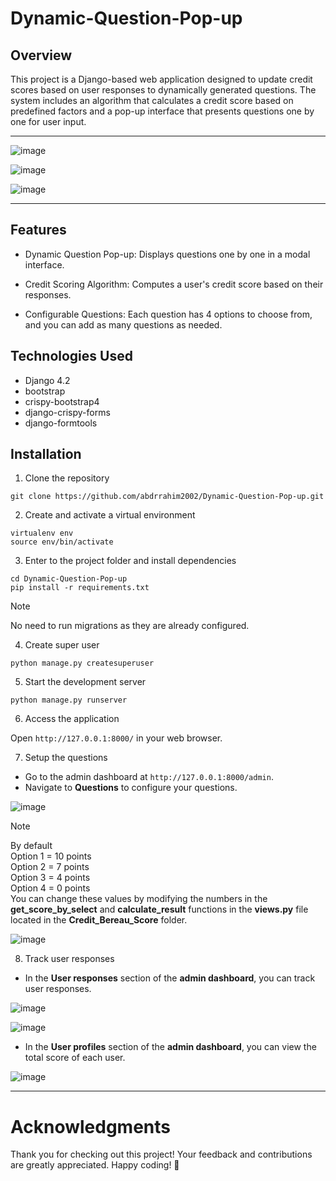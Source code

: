 # Dynamic-Question-Pop-up

## Overview

This project is a Django-based web application designed to update credit scores based on user responses to dynamically generated questions. The system includes an algorithm that calculates a credit score based on predefined factors and a pop-up interface that presents questions one by one for user input.

---

![image](https://raw.githubusercontent.com/abdrrahim2002/Dynamic-Question-Pop-up/refs/heads/main/images/1.png)

![image](https://raw.githubusercontent.com/abdrrahim2002/Dynamic-Question-Pop-up/refs/heads/main/images/2.png)

![image](https://raw.githubusercontent.com/abdrrahim2002/Dynamic-Question-Pop-up/refs/heads/main/images/3.png)

---

## Features

- Dynamic Question Pop-up: Displays questions one by one in a modal interface.

- Credit Scoring Algorithm: Computes a user's credit score based on their responses.

- Configurable Questions: Each question has 4 options to choose from, and you can add as many questions as needed.

## Technologies Used

- Django 4.2
- bootstrap
- crispy-bootstrap4
- django-crispy-forms
- django-formtools

## Installation

1. Clone the repository

```
git clone https://github.com/abdrrahim2002/Dynamic-Question-Pop-up.git
```

2. Create and activate a virtual environment

```
virtualenv env
source env/bin/activate
```

3. Enter to the project folder and install dependencies

```
cd Dynamic-Question-Pop-up
pip install -r requirements.txt 
```
> [!NOTE]
> No need to run migrations as they are already configured.

4. Create super user

```
python manage.py createsuperuser
```

5. Start the development server

```
python manage.py runserver
```

6. Access the application

Open `http://127.0.0.1:8000/` in your web browser.

7. Setup the questions

- Go to the admin dashboard at `http://127.0.0.1:8000/admin`.
- Navigate to **Questions** to configure your questions.

![image](https://raw.githubusercontent.com/abdrrahim2002/Dynamic-Question-Pop-up/refs/heads/main/images/4.png)

> [!NOTE]
> By default <br>
> Option 1 = 10 points <br>
> Option 2 = 7 points <br>
> Option 3 = 4 points <br>
> Option 4 = 0 points <br>
> You can change these values by modifying the numbers in the **get_score_by_select** and **calculate_result** functions in the **views.py** file located in the **Credit_Bereau_Score** folder.

![image](https://raw.githubusercontent.com/abdrrahim2002/Dynamic-Question-Pop-up/refs/heads/main/images/8.png)

8. Track user responses

- In the **User responses** section of the **admin dashboard**, you can track user responses.

![image](https://raw.githubusercontent.com/abdrrahim2002/Dynamic-Question-Pop-up/refs/heads/main/images/5.png)

![image](https://raw.githubusercontent.com/abdrrahim2002/Dynamic-Question-Pop-up/refs/heads/main/images/6.png)

- In the **User profiles** section of the **admin dashboard**, you can view the total score of each user.

![image](https://raw.githubusercontent.com/abdrrahim2002/Dynamic-Question-Pop-up/refs/heads/main/images/7.png)

---

# Acknowledgments

Thank you for checking out this project! Your feedback and contributions are greatly appreciated. Happy coding! 🚀
  
